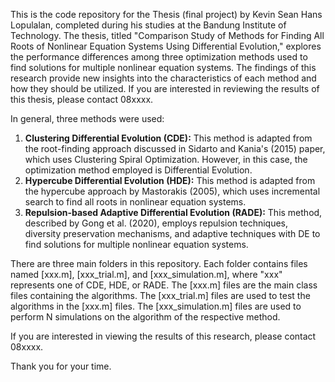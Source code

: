 This is the code repository for the Thesis (final project) by Kevin Sean Hans Lopulalan, completed during his studies at the Bandung Institute of Technology. The thesis, titled "Comparison Study of Methods for Finding All Roots of Nonlinear Equation Systems Using Differential Evolution," explores the performance differences among three optimization methods used to find solutions for multiple nonlinear equation systems. The findings of this research provide new insights into the characteristics of each method and how they should be utilized. If you are interested in reviewing the results of this thesis, please contact 08xxxx.

In general, three methods were used:
1. **Clustering Differential Evolution (CDE):** This method is adapted from the root-finding approach discussed in Sidarto and Kania's (2015) paper, which uses Clustering Spiral Optimization. However, in this case, the optimization method employed is Differential Evolution.
2. **Hypercube Differential Evolution (HDE):** This method is adapted from the hypercube approach by Mastorakis (2005), which uses incremental search to find all roots in nonlinear equation systems.
3. **Repulsion-based Adaptive Differential Evolution (RADE):** This method, described by Gong et al. (2020), employs repulsion techniques, diversity preservation mechanisms, and adaptive techniques with DE to find solutions for multiple nonlinear equation systems.

There are three main folders in this repository. Each folder contains files named [xxx.m], [xxx_trial.m], and [xxx_simulation.m], where "xxx" represents one of CDE, HDE, or RADE. The [xxx.m] files are the main class files containing the algorithms. The [xxx_trial.m] files are used to test the algorithms in the [xxx.m] files. The [xxx_simulation.m] files are used to perform N simulations on the algorithm of the respective method.

If you are interested in viewing the results of this research, please contact 08xxxx.

Thank you for your time.
